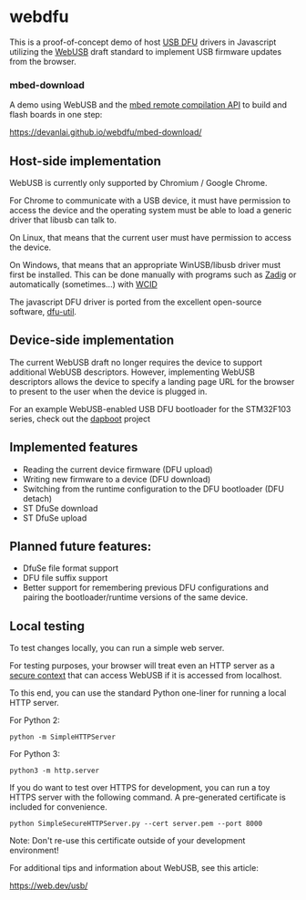 # webdfu
This is a proof-of-concept demo of host [USB DFU](http://wiki.openmoko.org/wiki/USB_DFU) drivers in Javascript utilizing the [WebUSB](https://wicg.github.io/webusb/) draft standard to implement USB firmware updates from the browser.


### mbed-download
A demo using WebUSB and the [mbed remote compilation API](https://developer.mbed.org/handbook/Compile-API) to build and flash boards in one step:

https://devanlai.github.io/webdfu/mbed-download/

## Host-side implementation
WebUSB is currently only supported by Chromium / Google Chrome.

For Chrome to communicate with a USB device, it must have permission to access the device and the operating system must be able to load a generic driver that libusb can talk to.

On Linux, that means that the current user must have permission to access the device.

On Windows, that means that an appropriate WinUSB/libusb driver must first be installed. This can be done manually with programs such as [Zadig](http://zadig.akeo.ie/) or automatically (sometimes...) with [WCID](https://github.com/pbatard/libwdi/wiki/WCID-Devices)

The javascript DFU driver is ported from the excellent open-source software, [dfu-util](http://dfu-util.sourceforge.net/).

## Device-side implementation
The current WebUSB draft no longer requires the device to support additional WebUSB descriptors.
However, implementing WebUSB descriptors allows the device to specify a landing page URL for the browser to present to the user when the device is plugged in.

For an example WebUSB-enabled USB DFU bootloader for the STM32F103 series, check out the [dapboot](https://github.com/devanlai/dapboot) project

## Implemented features
* Reading the current device firmware (DFU upload)
* Writing new firmware to a device (DFU download)
* Switching from the runtime configuration to the DFU bootloader (DFU detach)
* ST DfuSe download
* ST DfuSe upload

## Planned future features:
* DfuSe file format support
* DFU file suffix support
* Better support for remembering previous DFU configurations and pairing the bootloader/runtime versions of the same device.

## Local testing
To test changes locally, you can run a simple web server.

For testing purposes, your browser will treat even an HTTP server as a [secure context](https://developer.mozilla.org/en-US/docs/Web/Security/Secure_Contexts#when_is_a_context_considered_secure) that can access WebUSB if it is accessed from localhost.

To this end, you can use the standard Python one-liner for running a local HTTP server.

For Python 2:

    python -m SimpleHTTPServer

For Python 3:

    python3 -m http.server

If you do want to test over HTTPS for development, you can run a toy HTTPS server with the following command. A pre-generated certificate is included for convenience.

    python SimpleSecureHTTPServer.py --cert server.pem --port 8000

Note: Don't re-use this certificate outside of your development environment!

For additional tips and information about WebUSB, see this article:

https://web.dev/usb/
